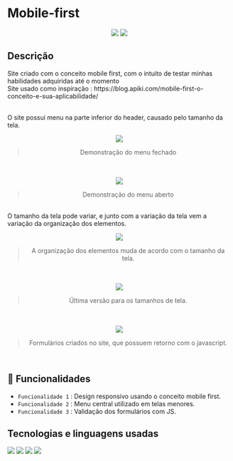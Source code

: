 # Mobile-first
<p align="center">
  <img src="https://img.shields.io/badge/Status-FINALIZADO-blue">
  <img src="https://img.shields.io/github/last-commit/Samuel-045/Mobile-first?color=blue">
</p>

<h2>Descrição</h2>
Site criado com o conceito mobile first, com o intuito de testar minhas habilidades adquiridas até o momento<br>
Site usado como inspiração : https://blog.apiki.com/mobile-first-o-conceito-e-sua-aplicabilidade/<br><br>

O site possui menu na parte inferior do header, causado pelo tamanho da tela.
<div align="center">
  <img src="https://github.com/Samuel-045/Mobile-first/assets/95144250/37234fa9-6442-42b4-8eb1-3652c2235d87">

  
  >Demonstração do menu fechado


  <br><br><img src="https://github.com/Samuel-045/Mobile-first/assets/95144250/61d782dc-b626-425e-88ca-394ea15ef197">


  >Demonstração do menu aberto
</div>


<br>O tamanho da tela pode variar, e junto com a variação da tela vem a variação da organização dos elementos.


<div align="center">
  <img src="https://github.com/Samuel-045/Mobile-first/assets/95144250/1e7c27c4-8e1d-488c-aea7-0e50fa765ca4">


  >A organização dos elementos muda de acordo com o tamanho da tela.


  <br><br><img src="https://github.com/Samuel-045/Mobile-first/assets/95144250/6f2d1dc4-ccf6-42b1-86a2-7e0badd4d901">


  >Última versão para os tamanhos de tela.


  <br><br><img src="https://github.com/Samuel-045/Mobile-first/assets/95144250/66a438cc-0821-472b-9e3b-a95de4e248aa">


  >Formulários criados no site, que possuem retorno com o javascript.


</div>

<br>
<h2>🔨 Funcionalidades</h2>

- `Funcionalidade 1` : Design responsivo usando o conceito mobile first.
- `Funcionalidade 2` : Menu central utilizado em telas menores.
- `Funcionalidade 3` : Validação dos formulários com JS.

<h2>Tecnologias e linguagens usadas</h2>
<p align="left">
  <img src="https://img.shields.io/badge/html5-%23E34F26.svg?style=for-the-badge&logo=html5&logoColor=white">
  <img src="https://img.shields.io/badge/javascript-%23323330.svg?style=for-the-badge&logo=javascript&logoColor=%23F7DF1E">
  <img src="https://img.shields.io/badge/css3-%231572B6.svg?style=for-the-badge&logo=css3&logoColor=white">
  <img src="https://img.shields.io/badge/Visual%20Studio%20Code-0078d7.svg?style=for-the-badge&logo=visual-studio-code&logoColor=white">
</p>
